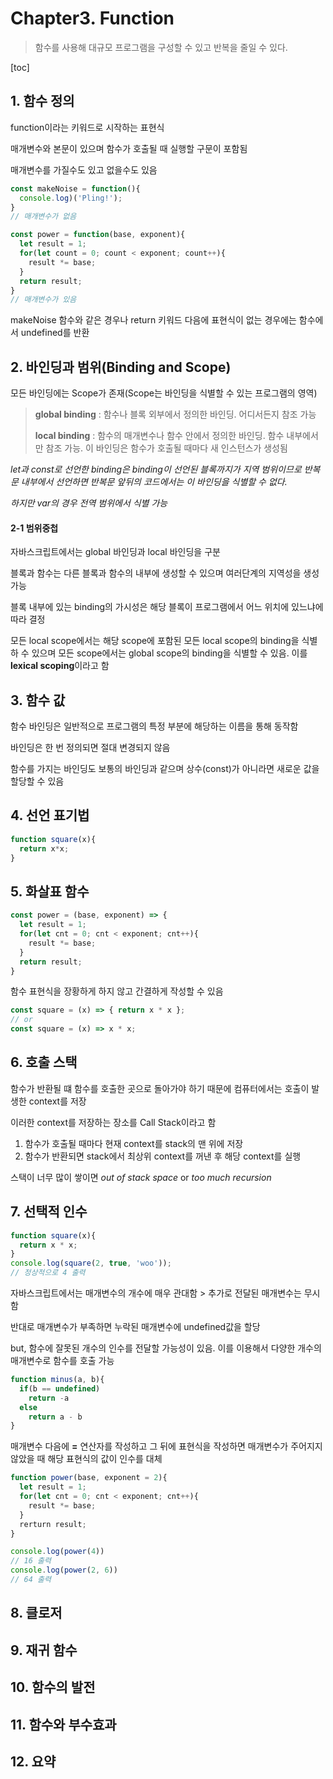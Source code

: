 # Chapter3. Function

> 함수를 사용해 대규모 프로그램을 구성할 수 있고 반복을 줄일 수 있다.



[toc]

## 1. 함수 정의

function이라는 키워드로 시작하는 표현식

매개변수와 본문이 있으며 함수가 호출될 때 실행할 구문이 포함됨

매개변수를 가질수도 있고 없을수도 있음

```javascript
const makeNoise = function(){
  console.log)('Pling!');
}
// 매개변수가 없음

const power = function(base, exponent){
  let result = 1;
  for(let count = 0; count < exponent; count++){
    result *= base;
  }
  return result;
}
// 매개변수가 있음
```

makeNoise 함수와 같은 경우나 return 키워드 다음에 표현식이 없는 경우에는 함수에서 undefined를 반환



## 2. 바인딩과 범위(Binding and Scope)

모든 바인딩에는 Scope가 존재(Scope는 바인딩을 식별할 수 있는 프로그램의 영역)

> **global binding** : 함수나 블록 외부에서 정의한 바인딩. 어디서든지 참조 가능
>
> **local binding** : 함수의 매개변수나 함수 안에서 정의한 바인딩. 함수 내부에서만 참조 가능. 이 바인딩은 함수가 호출될 때마다 새 인스턴스가 생성됨

*let과 const로 선언한 binding은 binding이 선언된 블록까지가 지역 범위이므로 반복문 내부에서 선언하면 반복문 앞뒤의 코드에서는 이 바인딩을 식별할 수 없다.*

*하지만 var의 경우 전역 범위에서 식별 가능*

#### 2-1 범위중첩

자바스크립트에서는 global 바인딩과 local 바인딩을 구분

블록과 함수는 다른 블록과 함수의 내부에 생성할 수 있으며 여러단계의 지역성을 생성 가능

블록 내부에 있는 binding의 가시성은 해당 블록이 프로그램에서 어느 위치에 있느냐에 따라 결정

모든 local scope에서는 해당 scope에 포함된 모든 local scope의 binding을 식별하 수 있으며 모든 scope에서는 global scope의 binding을 식별할 수 있음. 이를 **lexical scoping**이라고 함



## 3. 함수 값

함수 바인딩은 일반적으로 프로그램의 특정 부분에 해당하는 이름을 통해 동작함

바인딩은 한 번 정의되면 절대 변경되지 않음

함수를 가지는 바인딩도 보통의 바인딩과 같으며 상수(const)가 아니라면 새로운 값을 할당할 수 있음



## 4. 선언 표기법

```javascript
function square(x){
  return x*x;
}	
```



## 5. 화살표 함수

```javascript
const power = (base, exponent) => {
  let result = 1;
  for(let cnt = 0; cnt < exponent; cnt++){
    result *= base;
  }
  return result;
}
```

함수 표현식을 장황하게 하지 않고 간결하게 작성할 수 있음

```javascript
const square = (x) => { return x * x };
// or
const square = (x) => x * x;
```



## 6. 호출 스택

함수가 반환될 떄 함수를 호출한 곳으로 돌아가야 하기 때문에 컴퓨터에서는 호출이 발생한 context를 저장

이러한 context를 저장하는 장소를 Call Stack이라고 함

1. 함수가 호출될 때마다 현재 context를 stack의 맨 위에 저장
2. 함수가 반환되면 stack에서 최상위 context를 꺼낸 후 해당 context를 실행

스택이 너무 많이 쌓이면 *out of stack space* or *too much recursion*



## 7. 선택적 인수

```javascript
function square(x){
  return x * x;
}
console.log(square(2, true, 'woo'));
// 정상적으로 4 출력
```

자바스크립트에서는 매개변수의 개수에 매우 관대함 > 추가로 전달된 매개변수는 무시함

반대로 매개변수가 부족하면 누락된 매개변수에 undefined값을 할당

but, 함수에 잘못된 개수의 인수를 전달할 가능성이 있음. 이를 이용해서 다양한 개수의 매개변수로 함수를 호출 가능

```javascript
function minus(a, b){
  if(b == undefined)
    return -a
  else
    return a - b
}
```



매개변수 다음에 **=** 연산자를 작성하고 그 뒤에 표현식을 작성하면 매개변수가 주어지지 않았을 때 해당 표현식의 값이 인수를 대체

```javascript
function power(base, exponent = 2){
  let result = 1;
  for(let cnt = 0; cnt < exponent; cnt++){
    result *= base;
  }
  rerturn result;
}

console.log(power(4))
// 16 출력
console.log(power(2, 6))
// 64 출력
```



## 8. 클로저



## 9. 재귀 함수



## 10. 함수의 발전



## 11. 함수와 부수효과



## 12. 요약

